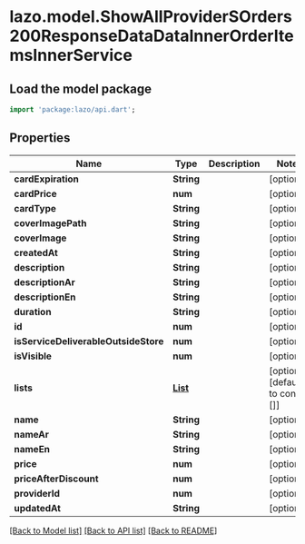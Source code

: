 # lazo.model.ShowAllProviderSOrders200ResponseDataDataInnerOrderItemsInnerService

## Load the model package
```dart
import 'package:lazo/api.dart';
```

## Properties
Name | Type | Description | Notes
------------ | ------------- | ------------- | -------------
**cardExpiration** | **String** |  | [optional] 
**cardPrice** | **num** |  | [optional] 
**cardType** | **String** |  | [optional] 
**coverImagePath** | **String** |  | [optional] 
**coverImage** | **String** |  | [optional] 
**createdAt** | **String** |  | [optional] 
**description** | **String** |  | [optional] 
**descriptionAr** | **String** |  | [optional] 
**descriptionEn** | **String** |  | [optional] 
**duration** | **String** |  | [optional] 
**id** | **num** |  | [optional] 
**isServiceDeliverableOutsideStore** | **num** |  | [optional] 
**isVisible** | **num** |  | [optional] 
**lists** | [**List<ShowAllProviderSOrders200ResponseDataDataInnerOrderItemsInnerServiceListsInner>**](ShowAllProviderSOrders200ResponseDataDataInnerOrderItemsInnerServiceListsInner.md) |  | [optional] [default to const []]
**name** | **String** |  | [optional] 
**nameAr** | **String** |  | [optional] 
**nameEn** | **String** |  | [optional] 
**price** | **num** |  | [optional] 
**priceAfterDiscount** | **num** |  | [optional] 
**providerId** | **num** |  | [optional] 
**updatedAt** | **String** |  | [optional] 

[[Back to Model list]](../README.md#documentation-for-models) [[Back to API list]](../README.md#documentation-for-api-endpoints) [[Back to README]](../README.md)


